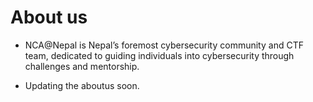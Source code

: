 # About us
- NCA@Nepal is Nepal’s foremost cybersecurity community and CTF team, dedicated to guiding individuals into cybersecurity through challenges and mentorship.

- Updating the aboutus soon.
